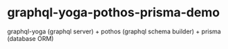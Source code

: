 # graphql-yoga-pothos-prisma-demo
graphql-yoga (graphql server) +
pothos (graphql schema builder) +
prisma (database ORM)

